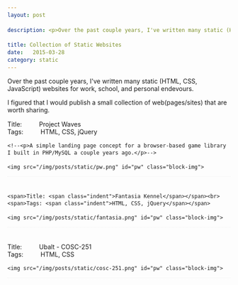 ```yaml
---
layout: post

description: <p>Over the past couple years, I've written many static (HTML, CSS, JavaScript) websites for work, school, and personal endevours. I figured I'd post a small collection that are worth sharing.</p>

title: Collection of Static Websites
date:   2015-03-28
category: static
---
```


Over the past couple years, I've written many static (HTML, CSS, JavaScript) websites for work, school, and personal endevours.

I figured that I would publish a small collection of web(pages/sites) that are worth sharing. <br>

<style type="text/css">
	.indent {
		margin-left: 35px;
	}

	.site-block {
		width: 100%;
		margin: 15px 0 35px 0;
		border-bottom: thin dotted #eeeeee;
	}

	.block-img {
		float: left;
		width: 450px;
		height: auto;
		border: thin dotted grey;
		opacity: .8;
		margin: 25px 0 0 0;
	}

</style>

<div class="site-block">
	<span>Title: <span class="indent">Project Waves</span></span><br>
	<span>Tags: <span class="indent">HTML, CSS, jQuery</span></span>

	<!--<p>A simple landing page concept for a browser-based game library I built in PHP/MySQL a couple years ago.</p>-->

	<img src="/img/posts/static/pw.png" id="pw" class="block-img">
</div>


<div class="site-block">

	<span>Title: <span class="indent">Fantasia Kennel</span></span><br>
	<span>Tags: <span class="indent">HTML, CSS, jQuery</span></span>

	<img src="/img/posts/static/fantasia.png" id="pw" class="block-img">

</div>


<div class="site-block">
	<span>Title: <span class="indent">Ubalt - COSC-251</span></span><br>
	<span>Tags: <span class="indent">HTML, CSS</span></span>

	<img src="/img/posts/static/cosc-251.png" id="pw" class="block-img">

</div>
